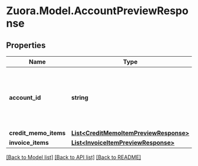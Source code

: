 
# Zuora.Model.AccountPreviewResponse

## Properties

Name | Type | Description | Notes
------------ | ------------- | ------------- | -------------
**account_id** | **string** | The unique identifier of the customer account associated with these items. | [optional] 
**credit_memo_items** | [**List&lt;CreditMemoItemPreviewResponse&gt;**](CreditMemoItemPreviewResponse.md) |  | [optional] 
**invoice_items** | [**List&lt;InvoiceItemPreviewResponse&gt;**](InvoiceItemPreviewResponse.md) |  | [optional] 

[[Back to Model list]](../README.md#documentation-for-models)
[[Back to API list]](../README.md#documentation-for-api-endpoints)
[[Back to README]](../README.md)

